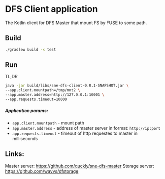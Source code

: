 DFS Client application
===

The Kotlin client for DFS Master that mount FS by FUSE to some path.

## Build
```sh
./gradlew build -x test
```

## Run
TL;DR
```sh
java -jar build/libs/sne-dfs-client-0.0.1-SNAPSHOT.jar \
--app.client.mountpath=/tmp/mnt2 \
--app.master.address=http://127.0.0.1:10001 \
--app.requests.timeout=10000
```

##### Application params:
- `app.client.mountpath` - mount path
- `app.master.address` - address of master server in format: `http://ip:port`
- `app.requests.timeout` - timeout of http requestes to master in milliseconds

## Links:
Master server: https://github.com/quckly/sne-dfs-master
Storage server: https://github.com/wavvs/dfstorage
